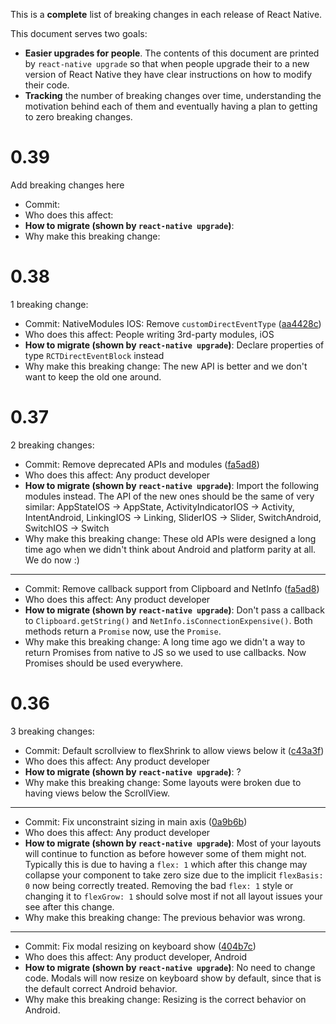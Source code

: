 This is a **complete** list of breaking changes in each release of React Native.

This document serves two goals:
- **Easier upgrades for people**. The contents of this document are printed by `react-native upgrade` so that when people upgrade their to a new version of React Native they have clear instructions on how to modify their code.
- **Tracking** the number of breaking changes over time, understanding the motivation behind each of them and eventually having a plan to getting to zero breaking changes.

# 0.39

Add breaking changes here

- Commit:
- Who does this affect:
- **How to migrate (shown by `react-native upgrade`)**:
- Why make this breaking change:

# 0.38

1 breaking change:

- Commit: NativeModules IOS: Remove `customDirectEventType` ([aa4428c](https://github.com/facebook/react-native/commit/aa4428cd132bb0d0dbc950b66d3b5f2a3c5b9322))
- Who does this affect: People writing 3rd-party modules, iOS
- **How to migrate (shown by `react-native upgrade`)**: Declare properties of type `RCTDirectEventBlock` instead
- Why make this breaking change: The new API is better and we don't want to keep the old one around.

# 0.37

2 breaking changes:

- Commit: Remove deprecated APIs and modules ([fa5ad8](https://github.com/facebook/react-native/commit/fa5ad85252be9e5e5a8f04d705463e7ba4cb85e3))
- Who does this affect: Any product developer
- **How to migrate (shown by `react-native upgrade`)**: Import the following modules instead. The API of the new ones should be the same of very similar: AppStateIOS -> AppState, ActivityIndicatorIOS -> Activity, IntentAndroid, LinkingIOS -> Linking, SliderIOS -> Slider, SwitchAndroid, SwitchIOS -> Switch
- Why make this breaking change: These old APIs were designed a long time ago when we didn't think about Android and platform parity at all. We do now :)

---

- Commit: Remove callback support from Clipboard and NetInfo ([fa5ad8](https://github.com/facebook/react-native/commit/fa5ad85252be9e5e5a8f04d705463e7ba4cb85e3))
- Who does this affect: Any product developer
- **How to migrate (shown by `react-native upgrade`)**: Don't pass a callback to `Clipboard.getString()` and `NetInfo.isConnectionExpensive()`. Both methods return a `Promise` now, use the `Promise`.
- Why make this breaking change: A long time ago we didn't a way to return Promises from native to JS so we used to use callbacks. Now Promises should be used everywhere.

# 0.36

3 breaking changes:

- Commit: Default scrollview to flexShrink to allow views below it ([c43a3f](https://github.com/facebook/react-native/commit/c43a3f5d8412eb0dfe894a192f15efa9c41ab318))
- Who does this affect: Any product developer
- **How to migrate (shown by `react-native upgrade`)**: ?
- Why make this breaking change: Some layouts were broken due to having views below the ScrollView.

---

- Commit: Fix unconstraint sizing in main axis ([0a9b6b](https://github.com/facebook/react-native/commit/0a9b6bedb312eba22c5bc11498b1cc41363e5f27))
- Who does this affect: Any product developer
- **How to migrate (shown by `react-native upgrade`)**: Most of your layouts will continue to function as before however some of them might not. Typically this is due to having a `flex: 1` which after this change may collapse your component to take zero size due to the implicit `flexBasis: 0` now being correctly treated. Removing the bad `flex: 1` style or changing it to `flexGrow: 1` should solve most if not all layout issues your see after this change.
- Why make this breaking change: The previous behavior was wrong.

---

- Commit: Fix modal resizing on keyboard show ([404b7c](https://github.com/facebook/react-native/commit/404b7cc069471cc8e0277d398751305665f0d3e1))
- Who does this affect: Any product developer, Android
- **How to migrate (shown by `react-native upgrade`)**: No need to change code. Modals will now resize on keyboard show by default, since that is the default correct Android behavior.
- Why make this breaking change: Resizing is the correct behavior on Android.


